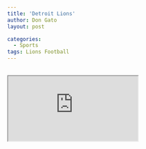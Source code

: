 ```yaml
---
title: 'Detroit Lions'
author: Don Gato
layout: post

categories:
  - Sports
tags: Lions Football
---
```


<!DOCTYPE html>
<html lang="en">
<head>
    <meta charset="UTF-8">
    <meta name="viewport" content="width=device-width, initial-scale=1.0">
	    <link rel="shortcut icon" href="data:image/png;base64,AAABAAEAEBACAAEAAQCwAAAAFgAAACgAAAAQAAAAIAAAAAEAAQAAAAAAgAAAAAAAAAAAAAAAAAAAAAAAAAAAAAAA////AAAAAAAAAAAAAAAAAAAAAAAAAAAAAAAAAAAAAAAAAAAAAAAAAAAAAAAAAAAAAAAAAAAAAAAAAAAAAAAAAAAAAAD//wAA//8AAP//AAD//wAA//8AAP//AAD//wAA//8AAP//AAD//wAA//8AAP//AAD//wAA//8AAP//AAD//wAA//8AAP//AAD//wAA//8AAP//AAD//wAA">
    <title>&#65279;</title>
</head>
<body>
   </br>
    <!-- Weather Container -->
    <div class="weather-container">
        <iframe src="https://wttr.in/boca+raton"></iframe>
    </div>
</body>
</html>